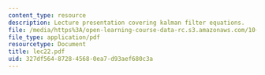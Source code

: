 ```yaml
---
content_type: resource
description: Lecture presentation covering kalman filter equations.
file: /media/https%3A/open-learning-course-data-rc.s3.amazonaws.com/10-571j-atmospheric-physics-and-chemistry-spring-2006/327df564872845680ea7d93aef680c3a_lec22.pdf
file_type: application/pdf
resourcetype: Document
title: lec22.pdf
uid: 327df564-8728-4568-0ea7-d93aef680c3a
---
```

